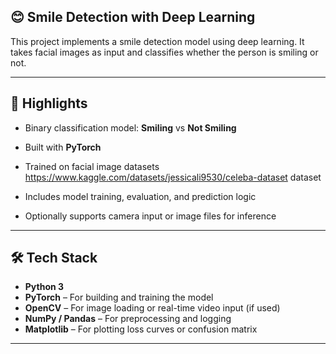 ## 😊 Smile Detection with Deep Learning

This project implements a smile detection model using deep learning. It takes facial images as input and classifies whether the person is smiling or not.

---

## 📌 Highlights

- Binary classification model: **Smiling** vs **Not Smiling**
- Built with **PyTorch**
- Trained on facial image datasets https://www.kaggle.com/datasets/jessicali9530/celeba-dataset dataset

- Includes model training, evaluation, and prediction logic
- Optionally supports camera input or image files for inference

---

## 🛠 Tech Stack

- **Python 3**
- **PyTorch** – For building and training the model
- **OpenCV** – For image loading or real-time video input (if used)
- **NumPy / Pandas** – For preprocessing and logging
- **Matplotlib** – For plotting loss curves or confusion matrix

---
